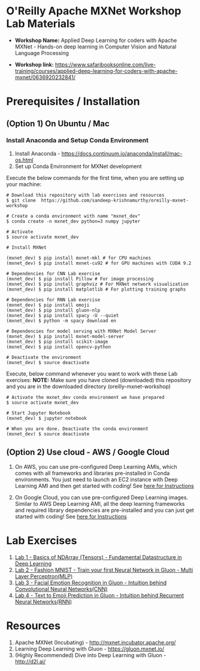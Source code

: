 # O'Reilly Apache MXNet Workshop Lab Materials

* **Workshop Name:** Applied Deep Learning for coders with Apache MXNet - Hands-on deep learning in Computer Vision and Natural Language Processing

* **Workshop link:** https://www.safaribooksonline.com/live-training/courses/applied-deep-learning-for-coders-with-apache-mxnet/0636920232841/


# Prerequisites / Installation

## (Option 1) On Ubuntu / Mac

### Install Anaconda and Setup Conda Environment

1. Install Anaconda - https://docs.continuum.io/anaconda/install/mac-os.html 
2. Set up Conda Environment for MXNet development

Execute the below commands for the first time, when you are setting up your machine:

```
# Download this repository with lab exercises and resources
$ git clone  https://github.com/sandeep-krishnamurthy/oreilly-mxnet-workshop
```

```
# Create a conda environment with name "mxnet_dev"
$ conda create -n mxnet_dev python=3 numpy jupyter

# Activate
$ source activate mxnet_dev

# Install MXNet

(mxnet_dev) $ pip install mxnet-mkl # for CPU machines
(mxnet_dev) $ pip install mxnet-cu92 # for GPU machines with CUDA 9.2

# Dependencies for CNN Lab exercise
(mxnet_dev) $ pip install Pillow # For image processing
(mxnet_dev) $ pip install graphviz # For MXNet network visualization
(mxnet_dev) $ pip install matplotlib # For plotting training graphs

# Dependencies for RNN Lab exercise
(mxnet_dev) $ pip install emoji
(mxnet_dev) $ pip install gluon-nlp
(mxnet_dev) $ pip install spacy -U --quiet
(mxnet_dev) $ python -m spacy download en

# Dependencies for model serving with MXNet Model Server
(mxnet_dev) $ pip install mxnet-model-server
(mxnet_dev) $ pip install scikit-image
(mxnet_dev) $ pip install opencv-python

# Deactivate the environment
(mxnet_dev) $ source deactivate
```

Execute, below command whenever you want to work with these Lab exercises:
**NOTE:** Make sure you have cloned (downloaded) this repository and you are in the downloaded directory (oreilly-mxnet-workshop)

```
# Activate the mxnet_dev conda environment we have prepared
$ source activate mxnet_dev

# Start Jupyter Notebook
(mxnet_dev) $ jupyter notebook

# When you are done. Deactivate the conda environment
(mxnet_dev) $ source deactivate
```

## (Option 2) Use cloud - AWS / Google Cloud

1. On AWS, you can use pre-configured Deep Learning AMIs, which comes with all frameworks and libraries pre-installed in Conda environments. You just need to launch an EC2 instance with Deep Learning AMI and then get started with coding! See [here for Instructions](https://aws.amazon.com/blogs/machine-learning/get-started-with-deep-learning-using-the-aws-deep-learning-ami/)

2. On Google Cloud, you can use pre-configured Deep Learning images. Similar to AWS Deep Learning AMI, all the deep learning frameworks and required library dependencies are pre-installed and you can just get started with coding! See [here for Instructions](https://cloud.google.com/deep-learning-vm/)

# Lab Exercises

1. [Lab 1 - Basics of NDArray (Tensors) - Fundamental Datastructure in Deep Learning](https://github.com/sandeep-krishnamurthy/oreilly-mxnet-workshop/tree/master/lab1-ndarray-basics)
2. [Lab 2 - Fashion MNIST - Train your first Neural Network in Gluon - Multi Layer Perceptron(MLP)](https://github.com/sandeep-krishnamurthy/oreilly-mxnet-workshop/tree/master/lab2-mlp-fashion-mnist)
3. [Lab 3 - Facial Emotion Recognition in Gluon - Intuition behind Convolutional Neural Networks(CNN)](https://github.com/sandeep-krishnamurthy/oreilly-mxnet-workshop/tree/master/lab3-cnn-facial-emotion-recognition)
4. [Lab 4 - Text to Emoji Prediction in Gluon - Intuition behind Recurrent Neural Networks(RNN)](https://github.com/sandeep-krishnamurthy/oreilly-mxnet-workshop/tree/master/lab4-rnn-text-to-emoji)

# Resources
1. Apache MXNet (Incubating) - http://mxnet.incubator.apache.org/
2. Learning Deep Learning with Gluon - https://gluon.mxnet.io/
3. (Highly Recommended) Dive into Deep Learning with Gluon - http://d2l.ai/


